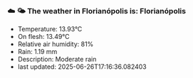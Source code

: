 ### ☁️ 🌤️  The weather in Florianópolis is: Florianópolis

- Temperature: 13.93°C
- On flesh: 13.49°C
- Relative air humidity: 81%
- Rain: 1.19 mm
- Description: Moderate rain
- last updated: 2025-06-26T17:16:36.082403
